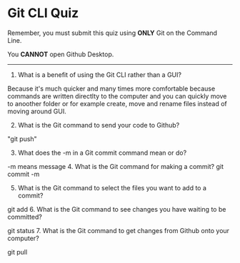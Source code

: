 # Git CLI Quiz

Remember, you must submit this quiz using __ONLY__ Git on the Command Line.

You __CANNOT__ open Github Desktop.

---

1. What is a benefit of using the Git CLI rather than a GUI?

<!-- Write your answer here -->
Because it's much quicker and many times more comfortable because commands are written directlty to the computer and you can quickly move to anoother folder or for example create, move and rename files instead of moving around GUI.

2. What is the Git command to send your code to Github?

<!-- Write your answer here -->
"git push"

3. What does the -m in a Git commit command mean or do?

<!-- Write your answer here -->
-m means message
4. What is the Git command for making a commit?
git commit -m
<!-- Write your answer here -->

5. What is the Git command to select the files you want to add to a commit?

<!-- Write your answer here -->
git add
6. What is the Git command to see changes you have waiting to be committed?

<!-- Write your answer here -->
git status
7. What is the Git command to get changes from Github onto your computer?

<!-- Write your answer here -->
git pull
